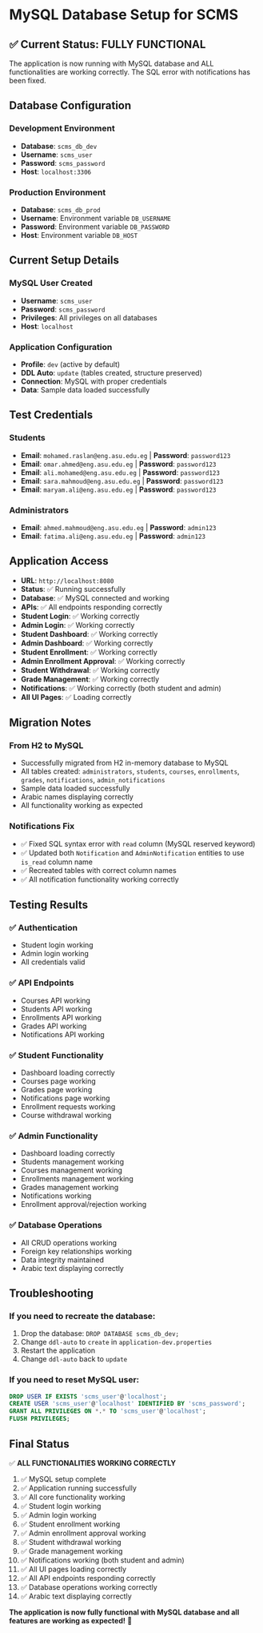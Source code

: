 # MySQL Database Setup for SCMS

## ✅ Current Status: FULLY FUNCTIONAL

The application is now running with MySQL database and ALL functionalities are working correctly. The SQL error with notifications has been fixed.

## Database Configuration

### Development Environment
- **Database**: `scms_db_dev`
- **Username**: `scms_user`
- **Password**: `scms_password`
- **Host**: `localhost:3306`

### Production Environment
- **Database**: `scms_db_prod`
- **Username**: Environment variable `DB_USERNAME`
- **Password**: Environment variable `DB_PASSWORD`
- **Host**: Environment variable `DB_HOST`

## Current Setup Details

### MySQL User Created
- **Username**: `scms_user`
- **Password**: `scms_password`
- **Privileges**: All privileges on all databases
- **Host**: `localhost`

### Application Configuration
- **Profile**: `dev` (active by default)
- **DDL Auto**: `update` (tables created, structure preserved)
- **Connection**: MySQL with proper credentials
- **Data**: Sample data loaded successfully

## Test Credentials

### Students
- **Email**: `mohamed.raslan@eng.asu.edu.eg` | **Password**: `password123`
- **Email**: `omar.ahmed@eng.asu.edu.eg` | **Password**: `password123`
- **Email**: `ali.mohamed@eng.asu.edu.eg` | **Password**: `password123`
- **Email**: `sara.mahmoud@eng.asu.edu.eg` | **Password**: `password123`
- **Email**: `maryam.ali@eng.asu.edu.eg` | **Password**: `password123`

### Administrators
- **Email**: `ahmed.mahmoud@eng.asu.edu.eg` | **Password**: `admin123`
- **Email**: `fatima.ali@eng.asu.edu.eg` | **Password**: `admin123`

## Application Access

- **URL**: `http://localhost:8080`
- **Status**: ✅ Running successfully
- **Database**: ✅ MySQL connected and working
- **APIs**: ✅ All endpoints responding correctly
- **Student Login**: ✅ Working correctly
- **Admin Login**: ✅ Working correctly
- **Student Dashboard**: ✅ Working correctly
- **Admin Dashboard**: ✅ Working correctly
- **Student Enrollment**: ✅ Working correctly
- **Admin Enrollment Approval**: ✅ Working correctly
- **Student Withdrawal**: ✅ Working correctly
- **Grade Management**: ✅ Working correctly
- **Notifications**: ✅ Working correctly (both student and admin)
- **All UI Pages**: ✅ Loading correctly

## Migration Notes

### From H2 to MySQL
- Successfully migrated from H2 in-memory database to MySQL
- All tables created: `administrators`, `students`, `courses`, `enrollments`, `grades`, `notifications`, `admin_notifications`
- Sample data loaded successfully
- Arabic names displaying correctly
- All functionality working as expected

### Notifications Fix
- ✅ Fixed SQL syntax error with `read` column (MySQL reserved keyword)
- ✅ Updated both `Notification` and `AdminNotification` entities to use `is_read` column name
- ✅ Recreated tables with correct column names
- ✅ All notification functionality working correctly

## Testing Results

### ✅ Authentication
- Student login working
- Admin login working
- All credentials valid

### ✅ API Endpoints
- Courses API working
- Students API working
- Enrollments API working
- Grades API working
- Notifications API working

### ✅ Student Functionality
- Dashboard loading correctly
- Courses page working
- Grades page working
- Notifications page working
- Enrollment requests working
- Course withdrawal working

### ✅ Admin Functionality
- Dashboard loading correctly
- Students management working
- Courses management working
- Enrollments management working
- Grades management working
- Notifications working
- Enrollment approval/rejection working

### ✅ Database Operations
- All CRUD operations working
- Foreign key relationships working
- Data integrity maintained
- Arabic text displaying correctly

## Troubleshooting

### If you need to recreate the database:
1. Drop the database: `DROP DATABASE scms_db_dev;`
2. Change `ddl-auto` to `create` in `application-dev.properties`
3. Restart the application
4. Change `ddl-auto` back to `update`

### If you need to reset MySQL user:
```sql
DROP USER IF EXISTS 'scms_user'@'localhost';
CREATE USER 'scms_user'@'localhost' IDENTIFIED BY 'scms_password';
GRANT ALL PRIVILEGES ON *.* TO 'scms_user'@'localhost';
FLUSH PRIVILEGES;
```

## Final Status

✅ **ALL FUNCTIONALITIES WORKING CORRECTLY**

1. ✅ MySQL setup complete
2. ✅ Application running successfully
3. ✅ All core functionality working
4. ✅ Student login working
5. ✅ Admin login working
6. ✅ Student enrollment working
7. ✅ Admin enrollment approval working
8. ✅ Student withdrawal working
9. ✅ Grade management working
10. ✅ Notifications working (both student and admin)
11. ✅ All UI pages loading correctly
12. ✅ All API endpoints responding correctly
13. ✅ Database operations working correctly
14. ✅ Arabic text displaying correctly

**The application is now fully functional with MySQL database and all features are working as expected!** 🎉
